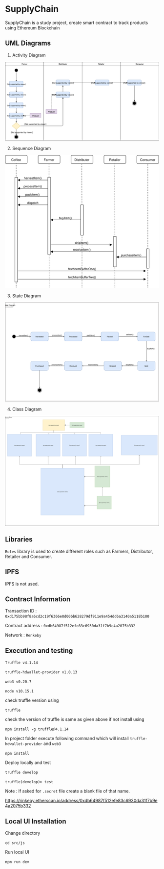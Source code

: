 # SupplyChain

SupplyChain is a study project, create smart contract to track products using Ethereum Blockchain

## UML Diagrams

1. Activity Diagram

![Activity Diagram](uml/SupplyChainActivityDiagram.svg "Activity Diagram")

2. Sequence Diagram

![Sequence Diagram](uml/SequenceDiagram.svg "Sequence Diagram")

3. State Diagram

![State Diagram](uml/StateDiagram.svg "State Diagram")

4. Class Diagram

![Class Diagram](uml/ClassDiagram.svg "Class Diagram")

## Libraries

 `Roles` library is used to create different roles such as Farmers, Distributor, Retailer and Consumer.

## IPFS
 
 IPFS is not used.


## Contract Information

Transaction ID : `0xd175bb98f8a6cd2c19f6366e0d00bb628279df911e9a454dd6a3140a5118b100`

Contract address : `0xdb64987f512efe83c6930da31f7b9e4a2075b332` 

Network : `Renkeby`

## Execution and testing
`Truffle v4.1.14`

`truffle-hdwallet-provider v1.0.13`

`web3 v0.20.7`

`node v10.15.1`

check truffle version using

`truffle`

check the version of truffle is same as given above if not install using 

`npm install -g truffle@4.1.14`

In project folder execute following command which will install `truffle-hdwallet-provider` and `web3`

`npm install `

Deploy locally and test

`truffle develop`

`truffle(develop)> test`

Note : If asked for `.secret` file create a blank file of that name.




https://rinkeby.etherscan.io/address/0xdb64987f512efe83c6930da31f7b9e4a2075b332

## Local UI Installation

Change directory

`cd src/js`

Run local UI

`npm run dev`

